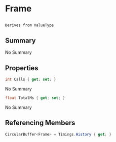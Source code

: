 # Frame

## 
```c#
Derives from ValueType
```

## Summary

No Summary
## Properties

```c#
int Calls { get; set; } 
```
No Summary
```c#
float TotalMs { get; set; } 
```
No Summary
## Referencing Members

```c#
CircularBuffer<Frame> = Timings.History { get; } 
```
